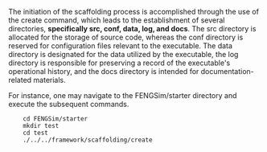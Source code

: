 The initiation of the scaffolding process is accomplished through the use of the create command, 
which leads to the establishment of several directories, **specifically src, conf, data, log, and docs**. 
The src directory is allocated for the storage of source code, whereas the conf directory is reserved for configuration files relevant to the executable. The data directory is designated for the data utilized by the executable, the log directory is responsible for preserving a record of the executable's operational history, and the docs directory is intended for documentation-related materials.

For instance, one may navigate to the FENGSim/starter directory and execute the subsequent commands. 

``` 
	cd FENGSim/starter
	mkdir test
	cd test
	./../../framework/scaffolding/create
```

